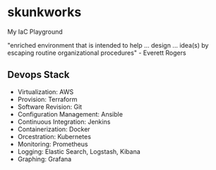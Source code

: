 # skunkworks
My IaC Playground

"enriched environment that is intended to help ... design ... idea(s) by escaping routine organizational procedures" - Everett Rogers 

## Devops Stack
  * Virtualization:           AWS 
  * Provision:                Terraform
  * Software Revision:        Git 
  * Configuration Management: Ansible
  * Continuous Integration:   Jenkins
  * Containerization:         Docker
  * Orcestration:             Kubernetes
  * Monitoring:               Prometheus
  * Logging:                  Elastic Search, Logstash, Kibana
  * Graphing:                 Grafana





